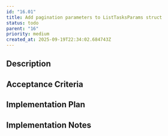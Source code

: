 ```yaml
---
id: "16.01"
title: Add pagination parameters to ListTasksParams struct
status: todo
parent: "16"
priority: medium
created_at: 2025-09-19T22:34:02.684743Z
---
```

## Description



## Acceptance Criteria
<!-- AC:BEGIN -->


<!-- AC:END -->

## Implementation Plan




## Implementation Notes




